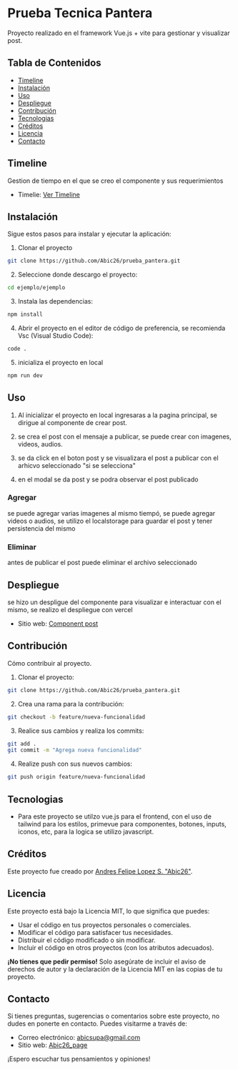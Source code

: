 # Prueba Tecnica Pantera

Proyecto realizado en el framework Vue.js + vite para gestionar y visualizar post.
## Tabla de Contenidos

- [Timeline](#timeline)
- [Instalación](#instalación)
- [Uso](#uso)
- [Despliegue](#despliegue)
- [Contribución](#Contribución)
- [Tecnologias](#Tecnologias)
- [Créditos](#créditos)
- [Licencia](#licencia)
- [Contacto](#contacto)

## Timeline

Gestion de tiempo en el que se creo el componente y sus requerimientos
- Timelie: [Ver Timeline](https://docs.google.com/spreadsheets/d/1Maz6iDRzKnzoeJYMOjb5ChTtu_b6FcuhDhO28IquRj8/edit?usp=sharing)


## Instalación

Sigue estos pasos para instalar y ejecutar la aplicación:

1. Clonar el proyecto 
```sh
git clone https://github.com/Abic26/prueba_pantera.git
```
2. Seleccione donde descargo el proyecto:
```sh
cd ejemplo/ejemplo
```
3. Instala las dependencias:
```sh
npm install
```
4. Abrir el proyecto en el editor de código de preferencia, se recomienda Vsc (Visual Studio Code):
```sh
code .
```
5. inicializa el proyecto en local
```sh
npm run dev
```
## Uso

1. Al inicializar el proyecto en local ingresaras a la pagina principal, se dirigue al componente de crear post.

2. se crea el post con el mensaje a publicar, se puede crear con imagenes, videos, audios.

3. se da click en el boton post y se visualizara el post a publicar con el arhicvo seleccionado "si se selecciona"

4. en el modal se da post y se podra observar el post publicado

### Agregar

se puede agregar varias imagenes al mismo tiempó, se puede agregar videos o audios, se utilizo el localstorage para guardar el post y tener persistencia del mismo

### Eliminar

antes de publicar el post puede eliminar el archivo seleccionado

## Despliegue

se hizo un despligue del componente para visualizar e interactuar con el mismo, se realizo el despliegue con vercel
- Sitio web: [Component post](https://prueba-pantera.vercel.app/)

## Contribución

Cómo contribuir al proyecto.
1. Clonar el proyecto:
```sh
git clone https://github.com/Abic26/prueba_pantera.git
```
2. Crea una rama para la contribución: 
```sh
git checkout -b feature/nueva-funcionalidad
```
3. Realice sus cambios y realiza los commits: 
```sh
git add .
git commit -m "Agrega nueva funcionalidad"
```
4. Realize push con sus nuevos cambios: 
```sh
git push origin feature/nueva-funcionalidad
```

## Tecnologias

- Para este proyecto se utilzo vue.js para el frontend, con el uso de tailwind para los estilos, primevue para componentes, botones, inputs, iconos, etc, para la logica se utilizo javascript.

## Créditos

Este proyecto fue creado por [Andres Felipe Lopez S. "Abic26"](https://github.com/Abic26).

## Licencia

Este proyecto está bajo la Licencia MIT, lo que significa que puedes:

- Usar el código en tus proyectos personales o comerciales.
- Modificar el código para satisfacer tus necesidades.
- Distribuir el código modificado o sin modificar.
- Incluir el código en otros proyectos (con los atributos adecuados).

**¡No tienes que pedir permiso!** Solo asegúrate de incluir el aviso de derechos de autor y la declaración de la Licencia MIT en las copias de tu proyecto.

## Contacto

Si tienes preguntas, sugerencias o comentarios sobre este proyecto, no dudes en ponerte en contacto. Puedes visitarme a través de:

- Correo electrónico: [abicsupa@gmail.com](mailto:abicsupa@gmail.com)
- Sitio web: [Abic26_page](https://abicdev.vercel.app/)

¡Espero escuchar tus pensamientos y opiniones!
